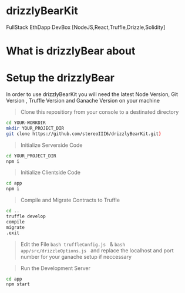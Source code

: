 # drizzlyBearKit
FullStack EthDapp DevBox 
[NodeJS,React,Truffle,Drizzle,Solidity]

# What is drizzlyBear about



# Setup the drizzlyBear

In order to use drizzlyBearKit you will need the latest Node Version, Git Version , Truffle Version and Ganache Version on your machine 

> Clone this repositiory from your console to a destinated directory

```bash 
cd YOUR-WORKDIR
mkdir YOUR_PROJECT_DIR
git clone https://github.com/stereoIII6/drizzlyBearKit.git)
```
> Initialize Serverside Code
```bash
cd YOUR_PROJECT_DIR
npm i
```
> Initialize Clientside Code
```bash
cd app
npm i
```
> Compile and Migrate Contracts to Truffle
```bash
cd ..
truffle develop
compile
migrate 
.exit 
```

> Edit the File ```bash truffleConfig.js ``` & ```bash app/src/drizzleOptions.js ``` and replace the localhost and port number for your ganache setup if neccessary 

> Run the Development Server
```bash
cd app
npm start
```

